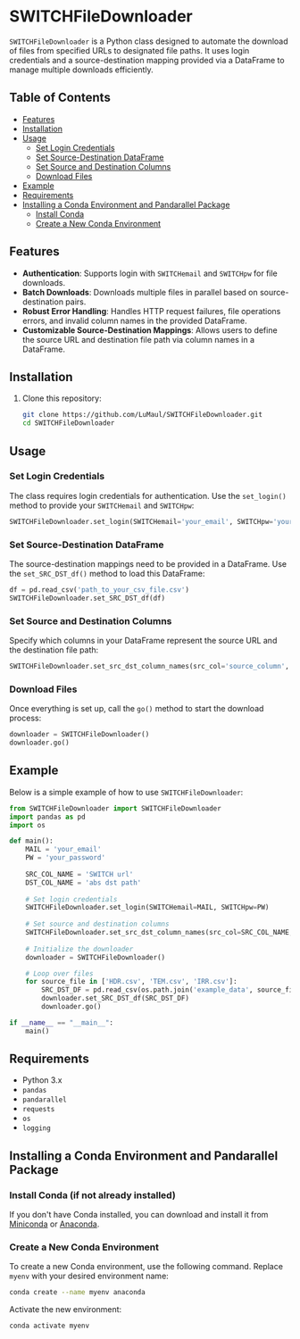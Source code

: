 # SWITCHFileDownloader

`SWITCHFileDownloader` is a Python class designed to automate the download of files from specified URLs to designated file paths. It uses login credentials and a source-destination mapping provided via a DataFrame to manage multiple downloads efficiently.

## Table of Contents
- [Features](#features)
- [Installation](#installation)
- [Usage](#usage)
  - [Set Login Credentials](#set-login-credentials)
  - [Set Source-Destination DataFrame](#set-source-destination-dataframe)
  - [Set Source and Destination Columns](#set-source-and-destination-columns)
  - [Download Files](#download-files)
- [Example](#example)
- [Requirements](#requirements)
- [Installing a Conda Environment and Pandarallel Package](#installing-a-conda-environment-and-pandarallel-package)
  - [Install Conda](#install-conda-if-not-already-installed)
  - [Create a New Conda Environment](#create-a-new-conda-environment)

## Features

- **Authentication**: Supports login with `SWITCHemail` and `SWITCHpw` for file downloads.
- **Batch Downloads**: Downloads multiple files in parallel based on source-destination pairs.
- **Robust Error Handling**: Handles HTTP request failures, file operations errors, and invalid column names in the provided DataFrame.
- **Customizable Source-Destination Mappings**: Allows users to define the source URL and destination file path via column names in a DataFrame.

## Installation

1. Clone this repository:
   ```bash
   git clone https://github.com/LuMaul/SWITCHFileDownloader.git
   cd SWITCHFileDownloader
   ```

## Usage

### Set Login Credentials
The class requires login credentials for authentication. Use the `set_login()` method to provide your `SWITCHemail` and `SWITCHpw`:

```python
SWITCHFileDownloader.set_login(SWITCHemail='your_email', SWITCHpw='your_password')
```

### Set Source-Destination DataFrame
The source-destination mappings need to be provided in a DataFrame. Use the `set_SRC_DST_df()` method to load this DataFrame:

```python
df = pd.read_csv('path_to_your_csv_file.csv')
SWITCHFileDownloader.set_SRC_DST_df(df)
```

### Set Source and Destination Columns
Specify which columns in your DataFrame represent the source URL and the destination file path:

```python
SWITCHFileDownloader.set_src_dst_column_names(src_col='source_column', dst_col='destination_column')
```

### Download Files
Once everything is set up, call the `go()` method to start the download process:

```python
downloader = SWITCHFileDownloader()
downloader.go()
```

## Example

Below is a simple example of how to use `SWITCHFileDownloader`:

```python
from SWITCHFileDownloader import SWITCHFileDownloader
import pandas as pd
import os

def main():
    MAIL = 'your_email'
    PW = 'your_password'
    
    SRC_COL_NAME = 'SWITCH url'
    DST_COL_NAME = 'abs dst path'
    
    # Set login credentials
    SWITCHFileDownloader.set_login(SWITCHemail=MAIL, SWITCHpw=PW)
    
    # Set source and destination columns
    SWITCHFileDownloader.set_src_dst_column_names(src_col=SRC_COL_NAME, dst_col=DST_COL_NAME)
    
    # Initialize the downloader
    downloader = SWITCHFileDownloader()

    # Loop over files
    for source_file in ['HDR.csv', 'TEM.csv', 'IRR.csv']:
        SRC_DST_DF = pd.read_csv(os.path.join('example_data', source_file))
        downloader.set_SRC_DST_df(SRC_DST_DF)
        downloader.go()

if __name__ == "__main__":
    main()
```

## Requirements

- Python 3.x
- `pandas`
- `pandarallel`
- `requests`
- `os`
- `logging`

## Installing a Conda Environment and Pandarallel Package

### Install Conda (if not already installed)

If you don't have Conda installed, you can download and install it from [Miniconda](https://docs.conda.io/en/latest/miniconda.html) or [Anaconda](https://docs.anaconda.com/anaconda/install/).

### Create a New Conda Environment

To create a new Conda environment, use the following command. Replace `myenv` with your desired environment name:

```bash
conda create --name myenv anaconda
```

Activate the new environment:
```bash
conda activate myenv
```
